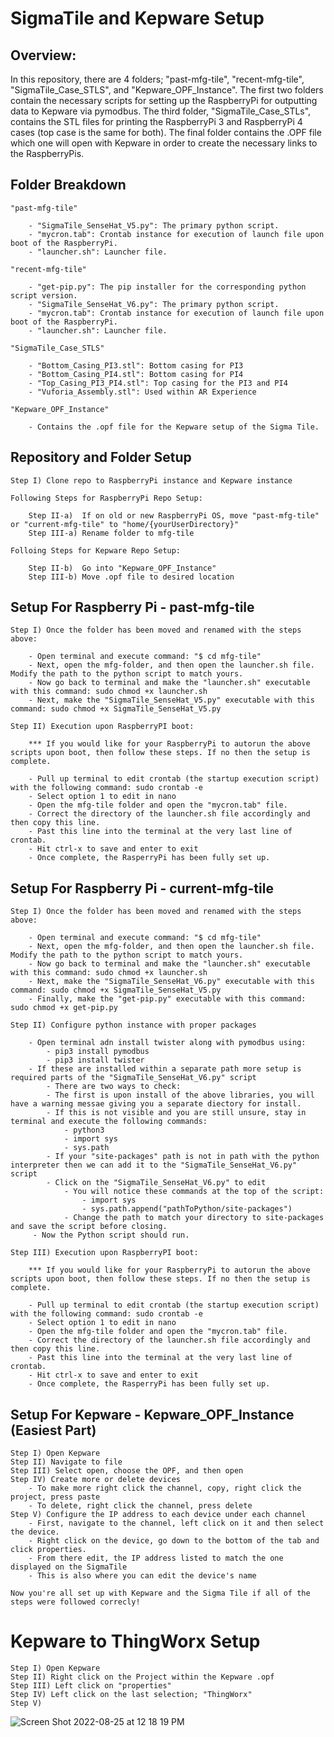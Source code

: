 # SigmaTile and Kepware Setup
## Overview:
In this repository, there are 4 folders; "past-mfg-tile", "recent-mfg-tile", "SigmaTile_Case_STLS", and "Kepware_OPF_Instance". The first two folders contain the necessary scripts for setting up the RaspberryPi for outputting data to Kepware via pymodbus. The third folder, "SigmaTile_Case_STLs", contains the STL files for printing the RaspberryPi 3 and RaspberryPi 4 cases (top case is the same for both). The final folder contains the .OPF file which one will open with Kepware in order to create the necessary links to the RaspberryPis. 

## Folder Breakdown

    "past-mfg-tile"         

        - "SigmaTile_SenseHat_V5.py": The primary python script.
        - "mycron.tab": Crontab instance for execution of launch file upon boot of the RaspberryPi.
        - "launcher.sh": Launcher file.

    "recent-mfg-tile"   

        - "get-pip.py": The pip installer for the corresponding python script version.  
        - "SigmaTile_SenseHat_V6.py": The primary python script.
        - "mycron.tab": Crontab instance for execution of launch file upon boot of the RaspberryPi.
        - "launcher.sh": Launcher file.

    "SigmaTile_Case_STLS"   

        - "Bottom_Casing_PI3.stl": Bottom casing for PI3
        - "Bottom_Casing_PI4.stl": Bottom casing for PI4
        - "Top_Casing_PI3_PI4.stl": Top casing for the PI3 and PI4
        - "Vuforia_Assembly.stl": Used within AR Experience

    "Kepware_OPF_Instance" 

        - Contains the .opf file for the Kepware setup of the Sigma Tile.

## Repository and Folder Setup 

    Step I) Clone repo to RaspberryPi instance and Kepware instance

    Following Steps for RaspberryPi Repo Setup:
    
        Step II-a)  If on old or new RaspberryPi OS, move "past-mfg-tile" or "current-mfg-tile" to "home/{yourUserDirectory}"
        Step III-a) Rename folder to mfg-tile

    Folloing Steps for Kepware Repo Setup:
    
        Step II-b)  Go into "Kepware_OPF_Instance"
        Step III-b) Move .opf file to desired location

## Setup For Raspberry Pi - past-mfg-tile

    Step I) Once the folder has been moved and renamed with the steps above:
    
        - Open terminal and execute command: "$ cd mfg-tile"
        - Next, open the mfg-folder, and then open the launcher.sh file. Modify the path to the python script to match yours.
        - Now go back to terminal and make the "launcher.sh" executable with this command: sudo chmod +x launcher.sh
        - Next, make the "SigmaTile_SenseHat_V5.py" executable with this command: sudo chmod +x SigmaTile_SenseHat_V5.py
        
    Step II) Execution upon RaspberryPI boot:
        
        *** If you would like for your RaspberryPi to autorun the above scripts upon boot, then follow these steps. If no then the setup is complete.
    
        - Pull up terminal to edit crontab (the startup execution script) with the following command: sudo crontab -e
        - Select option 1 to edit in nano
        - Open the mfg-tile folder and open the "mycron.tab" file.
        - Correct the directory of the launcher.sh file accordingly and then copy this line.
        - Past this line into the terminal at the very last line of crontab.
        - Hit ctrl-x to save and enter to exit
        - Once complete, the RasperryPi has been fully set up.

## Setup For Raspberry Pi - current-mfg-tile

    Step I) Once the folder has been moved and renamed with the steps above:
    
        - Open terminal and execute command: "$ cd mfg-tile"
        - Next, open the mfg-folder, and then open the launcher.sh file. Modify the path to the python script to match yours.
        - Now go back to terminal and make the "launcher.sh" executable with this command: sudo chmod +x launcher.sh
        - Next, make the "SigmaTile_SenseHat_V6.py" executable with this command: sudo chmod +x SigmaTile_SenseHat_V5.py
        - Finally, make the "get-pip.py" executable with this command: sudo chmod +x get-pip.py

    Step II) Configure python instance with proper packages
    
        - Open terminal adn install twister along with pymodbus using: 
            - pip3 install pymodbus
            - pip3 install twister
        - If these are installed within a separate path more setup is required parts of the "SigmaTile_SenseHat_V6.py" script
            - There are two ways to check:
            - The first is upon install of the above libraries, you will have a warning messae giving you a separate diectory for install.
            - If this is not visible and you are still unsure, stay in terminal and execute the following commands:
                - python3
                - import sys
                - sys.path
            - If your "site-packages" path is not in path with the python interpreter then we can add it to the "SigmaTile_SenseHat_V6.py" script
            - Click on the "SigmaTile_SenseHat_V6.py" to edit
                - You will notice these commands at the top of the script:
                    - import sys
                    - sys.path.append("pathToPython/site-packages")
                - Change the path to match your directory to site-packages and save the script before closing.
         - Now the Python script should run.

    Step III) Execution upon RaspberryPI boot:
        
        *** If you would like for your RaspberryPi to autorun the above scripts upon boot, then follow these steps. If no then the setup is complete.
    
        - Pull up terminal to edit crontab (the startup execution script) with the following command: sudo crontab -e
        - Select option 1 to edit in nano
        - Open the mfg-tile folder and open the "mycron.tab" file.
        - Correct the directory of the launcher.sh file accordingly and then copy this line.
        - Past this line into the terminal at the very last line of crontab.
        - Hit ctrl-x to save and enter to exit
        - Once complete, the RasperryPi has been fully set up.
        
## Setup For Kepware - Kepware_OPF_Instance (Easiest Part)

    Step I) Open Kepware
    Step II) Navigate to file
    Step III) Select open, choose the OPF, and then open
    Step IV) Create more or delete devices
        - To make more right click the channel, copy, right click the project, press paste
        - To delete, right click the channel, press delete
    Step V) Configure the IP address to each device under each channel
        - First, navigate to the channel, left click on it and then select the device. 
        - Right click on the device, go down to the bottom of the tab and click properties.
        - From there edit, the IP address listed to match the one displayed on the SigmaTile
        - This is also where you can edit the device's name
        
    Now you're all set up with Kepware and the Sigma Tile if all of the steps were followed correcly!
    

# Kepware to ThingWorx Setup

    Step I) Open Kepware
    Step II) Right click on the Project within the Kepware .opf
    Step III) Left click on "properties"
    Step IV) Left click on the last selection; "ThingWorx"
    Step V) 
   ![Screen Shot 2022-08-25 at 12 18 19 PM](https://user-images.githubusercontent.com/81708456/186717496-c2a7d106-39c0-45f4-aa22-be92072ce5d1.png)
